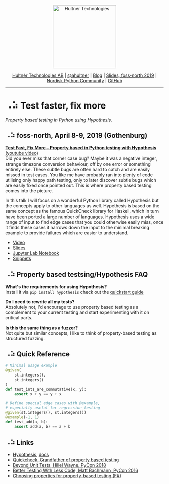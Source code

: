 
<p align="center">
  <a href="https://hultner.se/"><img src="https://hultner.se/img/logo/logo_black-01.svg" alt="Hultnér Technologies" align="center" width="200"></a>
</p>
<p align="center">
	<a href="https://hultner.se/" rel="nofollow" class="rich-diff-level-one">Hultnér Technologies AB</a> | <a href="https://twitter.com/ahultner" rel="nofollow" class="rich-diff-level-one">@ahultner</a> | <a href="http://alexander.hultner.se" rel="nofollow" class="rich-diff-level-one">Blog</a> | <a href="https://slides.com/hultner/foss-north-2019/fullscreen#/" rel="nofollow" class="rich-diff-level-one">Slides, foss-north 2019</a> | <a href="https://www.facebook.com/groups/nordiskpython/" rel="nofollow" class="rich-diff-level-one">Nordisk Python Community</a> | <a href="https://github.com/Hultner/Test-faster-fix-more/" rel="nofollow" class="rich-diff-level-one">GitHub</a>
	<hr>
</p>

# ⠠⠵ Test faster, fix more 
*Property based testing in Python using Hypothesis.*

## ⠠⠵ foss-north, April 8-9, 2019 (Gothenburg)
[**Test Fast, Fix More – Property based in Python testing with Hypothesis** (youtube video)](https://www.youtube.com/watch?v=qKHB0Xr-Yjg)  
Did you ever miss that corner case bug? Maybe it was a negative integer, strange timezone conversion behaviour, off by one error or something entirely else. These subtle bugs are often hard to catch and are easily missed in test cases. You like me have probably ran into plenty of code utilising only happy path testing, only to later discover subtle bugs which are easily fixed once pointed out. This is where property based testing comes into the picture. 

In this talk I will focus on a wonderful Python library called Hypothesis but the concepts apply to other languages as well. Hypethesis is based on the same concept as the famous QuickCheck library for Haskell, which in turn have been ported a large number of languages. Hypothesis uses a wide range of input to find edge cases that you could otherwise easily miss, once it finds these cases it narrows down the input to the minimal breaking example to provide failures which are easier to understand.

- [Video](https://www.youtube.com/watch?v=qKHB0Xr-Yjg)
- [Slides](https://slides.com/hultner/foss-north-2019/fullscreen#/)
- [Jupyter Lab Notebook](https://github.com/Hultner/Test-faster-fix-more/blob/master/Foss-North-2019/demo.ipynb)
- [Snippets](https://github.com/Hultner/Test-faster-fix-more/blob/master/Foss-North-2019/snippets.ipynb)

## ⠠⠵ Property based testsing/Hypothesis FAQ
**What's the requirements for using Hypothesis?**   
Install it via `pip install hypothesis` check out the [quickstart guide](https://hypothesis.readthedocs.io/en/latest/quickstart.html)

**Do I need to rewrite all my tests?**  
Absolutely not, I'd encourage to use property based testing as a complement to your current testing
and start experimenting with it on critical parts.

**Is this the same thing as a fuzzer?**  
Not quite but similar concepts, I like to think of property-based testing as structured fuzzing. 

## ⠠⠵ Quick Reference
```python
# Minimal usage example
@given(
    st.integers(), 
    st.integers()
)
def test_ints_are_commutative(x, y):
    assert x + y == y + x
	
# Define special edge cases with @example, 
# especially useful for regression testing
@given(st.integers(), st.integers())
@example(-1, 1)
def test_add(a, b):
    assert add(a, b) == a + b
```

## ⠠⠵ Links
- [Hypothesis](https://hypothesis.works), [docs](https://hypothesis.readthedocs.io/en/latest/)
- [Quickcheck, Grandfather of property based testing](https://en.wikipedia.org/wiki/QuickCheck)
- [Beyond Unit Tests, Hillel Wayne, PyCon 2018](https://www.youtube.com/watch?v=MYucYon2-lk)
- [Better Testing With Less Code, Matt Bachmann, PyCon 2016](https://www.youtube.com/watch?v=jvwfDdgg93E)
- [Choosing properties for property-based testing (F#)](https://fsharpforfunandprofit.com/posts/property-based-testing-2/)
